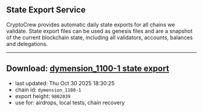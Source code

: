 ## State Export Service
CryptoCrew provides automatic daily state exports for all chains we validate. State export files can be used as genesis files and are a snapshot of the current blockchain state, including all validators, accounts, balances and delegations.

---
**Download: [dymension_1100-1 state export](https://dl-eu2.ccvalidators.com/SERVICE/dymension/dymension_1100-1_export_9802039.json)**
---

- last updated: Thu Oct 30 2025 18:30:25
- chain id: `dymension_1100-1`
- export height: `9802039`
- use for: airdrops, local tests, chain recovery
